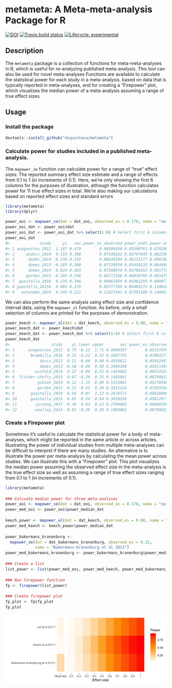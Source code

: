 
# metameta: A Meta-meta-analysis Package for R

<!-- badges: start -->

[![DOI](https://zenodo.org/badge/279281549.svg)](https://zenodo.org/badge/latestdoi/279281549)
[![Travis build
status](https://travis-ci.com/dsquintana/metameta.svg?branch=master)](https://travis-ci.com/dsquintana/metameta)
[![Lifecycle:
experimental](https://img.shields.io/badge/lifecycle-experimental-orange.svg)](https://www.tidyverse.org/lifecycle/#experimental)
<!-- badges: end -->

## Description

The `metameta` package is a collection of functions for
meta-meta-analyses in R, which is useful for re-analyzing published
meta-analysis. This tool can also be used for novel meta-analyses Functions are available to calculate the statistical
power for each study in a meta-analysis, based on data that is typically
reported in meta-analyses, and for creating a “Firepower” plot, which
visualizes the median power of a meta-analysis assuming a range of true
effect sizes.

## Usage

### Install the package

``` r
devtools::install_github("dsquintana/metameta")
```

### Calculate power for studies included in a published meta-analysis.

The `mapower_se` function can calculate power for a range of “true”
effect sizes: The reported summary effect size estimate and a range of
effects from 0.1 to 1 (in increments of 0.1). Here, we’re only showing
the first 6 columns for the purposes of illustration, although the
function calculates power for 11 true effect sizes in total. We’re also
making our calculations based on reported effect sizes and standard
errors

``` r
library(metameta)
library(dplyr)
```

``` r
power_ooi <- mapower_se(dat = dat_ooi, observed_es = 0.178, name = "ooi et al 2017")
power_ooi_dat <- power_ooi$dat
power_ooi_dat <- power_ooi_dat %>% select(1:6) # Select first 6 columns
power_ooi_dat
#>             study     yi   sei power_es_observed power_es01 power_es02
#> 1 anagnostou_2012  1.187 0.479        0.06596450 0.05500761 0.07020009
#> 2     andari_2010  0.155 0.380        0.07549262 0.05797045 0.08229066
#> 3      dadds_2014 -0.230 0.319        0.08636394 0.06133177 0.09610698
#> 4      domes_2013 -0.185 0.368        0.07720550 0.05850133 0.08446626
#> 5      domes_2014  0.824 0.383        0.07508974 0.05784552 0.08177903
#> 6     gordon_2013 -0.182 0.336        0.08272160 0.06020765 0.09147592
#> 7  guastella_2010  0.235 0.346        0.08082964 0.05962295 0.08907113
#> 8 guastella_2015b  0.069 0.279        0.09777789 0.06484272 0.11062850
#> 9   watanabe_2014  0.245 0.222        0.12627341 0.07355100 0.14689796
```

We can also perform the same analysis using effect size and confidence
interval data, using the `mapower_ul` function. As before, only a small
selection of columns are printed for the purposes of
demonstration.

``` r
power_keech <- mapower_ul(dat = dat_keech, observed_es = 0.08, name = "Keech et al 2017")
power_keech_dat <- power_keech$dat
power_keech_dat <- power_keech_dat %>% select(1:6) # Select first 6 columns
power_keech_dat
#>                  study    yi lower upper       sei power_es_observed
#> 1      anagnostou_2012  0.79 -0.12  1.71 0.4668367        0.05337078
#> 2       brambilla_2016  0.15 -0.22  0.52 0.1887755        0.07081577
#> 3           davis_2013  0.11 -0.68  0.90 0.4030612        0.05452497
#> 4           domes_2013 -0.18 -0.86  0.50 0.3469388        0.05611304
#> 5         einfeld_2014  0.22 -0.06  0.51 0.1454082        0.08533524
#> 6  fischer-shofty_2013  0.07 -0.20  0.35 0.1403061        0.08799827
#> 7          gibson_2014 -0.12 -1.13  0.89 0.5153061        0.05276549
#> 8          gordon_2013 -0.15 -0.51  0.20 0.1811224        0.07263326
#> 9       guastella_2010  0.59  0.07  1.12 0.2678571        0.06028006
#> 10      guastella_2015  0.05 -0.54  0.64 0.3010204        0.05812977
#> 11        jarskog_2017 -0.30 -0.83  0.23 0.2704082        0.06008590
#> 12        woolley_2014 -0.01 -0.29  0.26 0.1403061        0.08799827
```

### Create a Firepower plot

Sometimes it’s useful to calculate the statistical power for a body of
meta-analyses, which might be reported in the same article or across
articles. Illustrating the power of individual studies from multiple
meta-analyses can be difficult to interpret if there are many studies.
An alternative is to illustrate the power per meta-analysis by
calculating the mean power across studies. We can illustrate this with a
“Firepower” plot. This plot visualizes the median power assuming the
observed effect size in the meta-analysis is the true effect size as
well as assuming a range of true effect sizes ranging from 0.1 to 1 (in
increments of 0.1).

``` r
library(metameta)

### Calcuate median power for three meta-analyses
power_ooi <- mapower_se(dat = dat_ooi, observed_es = 0.178, name = "ooi et al 2017")
power_med_ooi <- power_ooi$power_median_dat

keech_power <- mapower_ul(dat = dat_keech, observed_es = 0.08, name = "Keech et al 2017")
power_med_keech <- keech_power$power_median_dat

power_bakermans_kranenburg <- 
  mapower_se(dat = dat_bakermans_kranenburg, observed_es = 0.32, 
             name = "Bakermans-Kranenburg et al 2013")
power_med_bakermans_kranenburg <- power_bakermans_kranenburg$power_median_dat

### Create a list
list_power <- list(power_med_ooi, power_med_keech, power_med_bakermans_kranenburg)

### Run firepower function
fp <- firepower(list_power)

### Create firepower plot
fp_plot <- fp$fp_plot
fp_plot
```

![](README_files/figure-gfm/unnamed-chunk-5-1.png)<!-- -->
